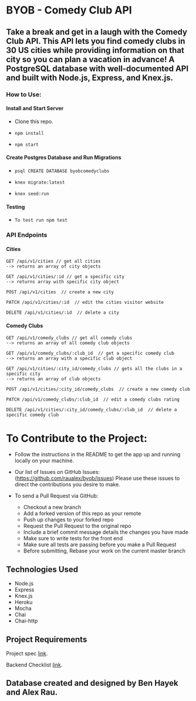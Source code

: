# BYOB - Comedy Club API

## Take a break and get in a laugh with the Comedy Club API. This API lets you find comedy clubs in 30 US cities while providing information on that city so you can plan a vacation in advance! A PostgreSQL database with well-documented API and built with Node.js, Express, and Knex.js.

### How to Use:

#### Install and Start Server
* Clone this repo.

* `npm install`

* `npm start`

#### Create Postgres Database and Run Migrations
* `psql CREATE DATABASE byobcomedyclubs`

* `knex migrate:latest`

* `knex seed:run`

#### Testing 
* `To test run npm test`

### API Endpoints
#### Cities
```
GET /api/v1/cities // get all cities
--> returns an array of city objects

GET /api/v1/cities/:id // get a specific city
--> returns array with specific city object

POST /api/v1/cities  // create a new city

PATCH /api/v1/cities/:id  // edit the cities visitor website

DELETE /api/v1/cities/:id  // delete a city
```
#### Comedy Clubs
```
GET /api/v1/comedy_clubs // get all comedy clubs
--> returns an array of all comedy club objects

GET /api/v1/comedy_clubs/:club_id  // get a specific comedy club
--> returns an array with a specific club object

GET /api/v1/cities/:city_id/comedy_clubs // gets all the clubs in a specific city
--> returns an array of club objects

POST /api/v1/cities/:city_id/comedy_clubs  // create a new comedy club

PATCH /api/v1/comedy_clubs/:club_id  // edit a comedy clubs rating

DELETE /api/v1/cities/:city_id/comedy_clubs/:club_id  // delete a specific comedy club

```

# To Contribute to the Project:

- Follow the instructions in the README to get the app up and running locally on your machine.

- Our list of Issues on GitHub Issues: (https://github.com/raualex/byob/issues)
  Please use these issues to direct the contributions you desire to make.

- To send a Pull Request via GitHub:
    - Checkout a new branch
    - Add a forked version of this repo as your remote
    - Push up changes to your forked repo
    - Request the Pull Request to the original repo
    - Include a brief commit message details the changes you have made
    - Make sure to write tests for the front end
    - Make sure all tests are passing before you make a Pull Request
    - Before submitting, Rebase your work on the current master branch

## Technologies Used
- Node.js
- Express
- Knex.js
- Heroku
- Mocha
- Chai 
- Chai-http

## Project Requirements
Project spec [link](http://frontend.turing.io/projects/build-your-own-backend.html).

Backend Checklist [link](http://frontend.turing.io/projects/byob/backend-feature-checklist.html).

## Database created and designed by Ben Hayek and Alex Rau.
